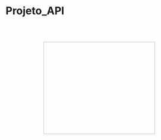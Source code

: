 # Projeto_API
<br>
<br>

<p align="center">
  <img scr="/Imagens/v1.jpg" width="300" height="250">
</p>
